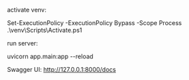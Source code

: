 activate venv:

Set-ExecutionPolicy -ExecutionPolicy Bypass -Scope Process
.\venv\Scripts\Activate.ps1


run server:

uvicorn app.main:app --reload

Swagger UI: http://127.0.0.1:8000/docs